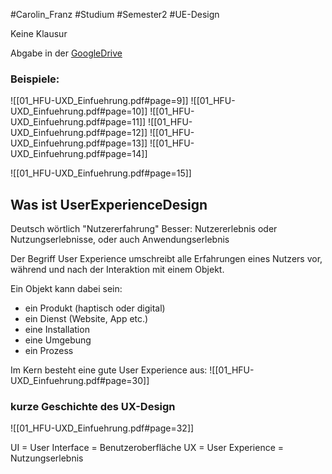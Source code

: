 #Carolin_Franz #Studium #Semester2 #UE-Design

Keine Klausur

Abgabe in der [GoogleDrive](https://drive.google.com/drive/folders/1IH1E7pZQ5CHH5v6aKgN-w1LOMWAXqeDN)


### Beispiele:
![[01_HFU-UXD_Einfuehrung.pdf#page=9]]
![[01_HFU-UXD_Einfuehrung.pdf#page=10]]
![[01_HFU-UXD_Einfuehrung.pdf#page=11]]
![[01_HFU-UXD_Einfuehrung.pdf#page=12]]
![[01_HFU-UXD_Einfuehrung.pdf#page=13]]
![[01_HFU-UXD_Einfuehrung.pdf#page=14]]

![[01_HFU-UXD_Einfuehrung.pdf#page=15]]



## Was ist UserExperienceDesign

Deutsch wörtlich "Nutzererfahrung"
Besser: Nutzererlebnis oder Nutzungserlebnisse, oder auch Anwendungserlebnis

Der Begriff User Experience umschreibt alle Erfahrungen eines Nutzers vor, während und nach der Interaktion mit einem Objekt.

Ein Objekt kann dabei sein: 
- ein Produkt (haptisch oder digital) 
- ein Dienst (Website, App etc.) 
- eine Installation 
- eine Umgebung 
- ein Prozess

Im Kern besteht eine gute User Experience aus:
![[01_HFU-UXD_Einfuehrung.pdf#page=30]]

### kurze Geschichte des UX-Design

![[01_HFU-UXD_Einfuehrung.pdf#page=32]]

UI = User Interface = Benutzeroberfläche
UX = User Experience = Nutzungserlebnis


